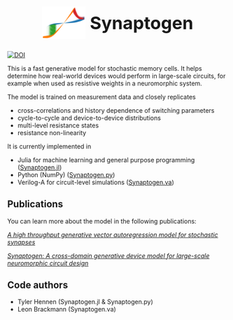 <h1 style="font-size:40px">
  <div style="display: flex; justify-content: center; align-items: center;">
    <img src="logo.png" alt="Alt text for image" style="width: 100px; height: auto; margin-right: 10px;">
    Synaptogen
  </div>
</h1>

[![DOI](https://zenodo.org/badge/619079250.svg)](https://zenodo.org/doi/10.5281/zenodo.10942560)

This is a fast generative model for stochastic memory cells.  It helps determine how real-world devices would perform in large-scale circuits, for example when used as resistive weights in a neuromorphic system.

The model is trained on measurement data and closely replicates
- cross-correlations and history dependence of switching parameters
- cycle-to-cycle and device-to-device distributions
- multi-level resistance states
- resistance non-linearity


It is currently implemented in
- Julia for machine learning and general purpose programming ([Synaptogen.jl](Synaptogen.jl))
- Python (NumPy) ([Synaptogen.py](Synaptogen.py))
- Verilog-A for circuit-level simulations ([Synaptogen.va](Synaptogen.va))

## Publications

You can learn more about the model in the following publications:

[*A high throughput generative vector autoregression model for stochastic synapses*](https://www.frontiersin.org/journals/neuroscience/articles/10.3389/fnins.2022.941753/full)

[*Synaptogen: A cross-domain generative device model for large-scale neuromorphic circuit design*](https://doi.org/10.1109/TED.2024.3427616)

## Code authors

- Tyler Hennen (Synaptogen.jl & Synaptogen.py)
- Leon Brackmann (Synaptogen.va)
